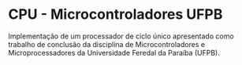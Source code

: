 # CPU - Microcontroladores UFPB
Implementação de um processador de ciclo único apresentado como trabalho de conclusão da disciplina de Microcontroladores e Microprocessadores da Universidade Feredal da Paraíba (UFPB).

